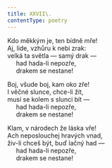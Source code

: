 ```yaml
---
title: XXVII\.
contentType: poetry
---
```


<section>

Kdo měkkým je, ten bídně mře!  
Aj, lide, vzhůru k nebi zrak:  
velká ta světla — samý drak —  
     had hada-li nepozře,  
     drakem se nestane!

</section>

<section>

Boj, všude boj, kam oko zře!  
I věčné slunce, chce-li žít,  
musí se kolem s slunci bít —  
     had hada-li nepozře,  
     drakem se nestane!

</section>

<section>

Klam, v národech že láska vře!  
Ach neposlouchej hravých vnad,  
živ-li chceš být, buď lačný had —  
     had hada-li nepozře,  
     drakem se nestane!

</section>
